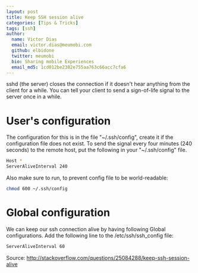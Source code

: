 ```yaml
---
layout: post
title: Keep SSH session alive
categories: [Tips & Tricks]
tags: [ssh]
author:
  name: Victor Dias
  email: victor.dias@meumobi.com
  github: elbidone
  twitter: meumobi
  bio: Sharing mobile Experiences
  email_md5: 1cd012be2382e755aa763c66acc7cfa6
---
```

sshd (the server) closes the connection if it doesn't hear anything from the client for a while. You can tell your client to send a sign-of-life signal to the server once in a while.

# User's configuration
The configuration for this is in the file "~/.ssh/config", create it if the configuration file does not exist. To send the signal every four minutes (240 seconds) to the remote host, put the following in your "~/.ssh/config" file.

```bash
Host *
ServerAliveInterval 240
```

Also make sure to run, to prevent config file to be world-readable:

```bash
chmod 600 ~/.ssh/config
```


# Global configuration
We can keep our ssh connection alive by having following Global configurations. Add the following line to the /etc/ssh/ssh_config file:

```bash
ServerAliveInterval 60
```

Source: http://stackoverflow.com/questions/25084288/keep-ssh-session-alive